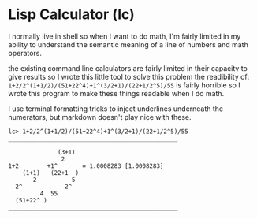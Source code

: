 # Lisp Calculator (lc)

I normally live in shell so when I want to do math, I'm fairly limited
in my ability to understand the semantic meaning of a line of numbers 
and math operators.

the existing command line calculators are fairly limited in their capacity
to give results so I wrote this little tool to solve this problem
the readibility of: `1+2/2^(1+1/2)/(51+22^4)+1^(3/2+1)/(22+1/2^5)/55`
is fairly horrible so I wrote this program to make these things readable 
when I do math.

I use terminal formatting tricks to inject underlines underneath the 
numerators, but markdown doesn't play nice with these.

```
lc> 1+2/2^(1+1/2)/(51+22^4)+1^(3/2+1)/(22+1/2^5)/55
________________________________________________

              (3+1)
               2
1+2        +1^       = 1.0008283 [1.0008283]
    (1+1)   (22+1  )
       2          5
  2^            2^
         4  55
  (51+22^ )
________________________________________________
```
